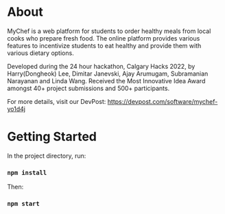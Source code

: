 # About
MyChef is a web platform for students to order healthy meals from local cooks who prepare fresh food. The online platform provides various features to incentivize students to eat healthy and provide them with various dietary options. 

Developed during the 24 hour hackathon, Calgary Hacks 2022, by Harry(Dongheok) Lee, Dimitar Janevski, Ajay Arumugam, Subramanian Narayanan and Linda Wang. Received the Most Innovative Idea Award amongst 40+ project submissions and 500+ participants.  

For more details, visit our DevPost: https://devpost.com/software/mychef-yo1d4j

# Getting Started
In the project directory, run:

### `npm install`

Then:

### `npm start`

